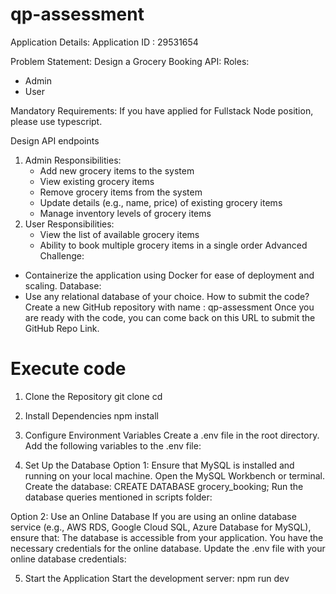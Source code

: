 # qp-assessment
Application Details:
Application ID : 29531654

Problem Statement:
Design a Grocery Booking API:
Roles:
- Admin
- User

Mandatory Requirements:
If you have applied for Fullstack Node position, please use typescript. 

Design API endpoints
1. Admin Responsibilities:
   - Add new grocery items to the system
   - View existing grocery items
   - Remove grocery items from the system
   - Update details (e.g., name, price) of existing grocery items
   - Manage inventory levels of grocery items
2. User Responsibilities:
   - View the list of available grocery items
   - Ability to book multiple grocery items in a single order
Advanced Challenge:
- Containerize the application using Docker for ease of deployment and scaling.
Database:
- Use any relational database of your choice.
How to submit the code?
Create a new GitHub repository with name : qp-assessment
Once you are ready with the code, you can come back on this URL to submit the GitHub Repo Link.

# Execute code
1. Clone the Repository
git clone <repository-url>
cd <project-directory>

2. Install Dependencies
npm install

3. Configure Environment Variables
Create a .env file in the root directory.
Add the following variables to the .env file:

4. Set Up the Database
Option 1:
Ensure that MySQL is installed and running on your local machine.
Open the MySQL Workbench or terminal.
Create the database: CREATE DATABASE grocery_booking;
Run the database queries mentioned in scripts folder:

Option 2: Use an Online Database
If you are using an online database service (e.g., AWS RDS, Google Cloud SQL, Azure Database for MySQL), ensure that:
The database is accessible from your application.
You have the necessary credentials for the online database.
Update the .env file with your online database credentials:

5. Start the Application
Start the development server:
npm run dev
